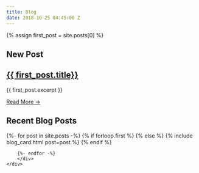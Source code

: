 ```yaml
---
title: Blog
date: 2018-10-25 04:45:00 Z
---
```


<section id="featured_post">
    {% assign first_post = site.posts[0] %}
    <h1 class="small">New Post</h1>
    <a href="{{ first_post.url }}"><h2>{{ first_post.title}}</h2></a>
    <a href="{{ first_post.url }}" class="section-image" style="background-image: url('{{ first_post.post_image }}')"></a>
    <div class="section-text">
        <p>{{ first_post.excerpt }}</p>
        <a class="learn-more" href="{{ first_post.url }}">Read More &#x2192;</a>
    </div>
</section>
<section>
    <div class="">
        <h1 class="small">Recent Blog Posts</h1>
        <div class="post-list">
        {%- for post in site.posts -%}
            {% if forloop.first %}
                <!-- skip -->
            {% else %}
                {% include blog_card.html post=post %}
            {% endif %}
            
        {%- endfor -%}
        </div>
    </div>
</section>